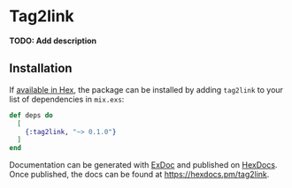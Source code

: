 # Tag2link

**TODO: Add description**

## Installation

If [available in Hex](https://hex.pm/docs/publish), the package can be installed
by adding `tag2link` to your list of dependencies in `mix.exs`:

```elixir
def deps do
  [
    {:tag2link, "~> 0.1.0"}
  ]
end
```

Documentation can be generated with [ExDoc](https://github.com/elixir-lang/ex_doc)
and published on [HexDocs](https://hexdocs.pm). Once published, the docs can
be found at <https://hexdocs.pm/tag2link>.

